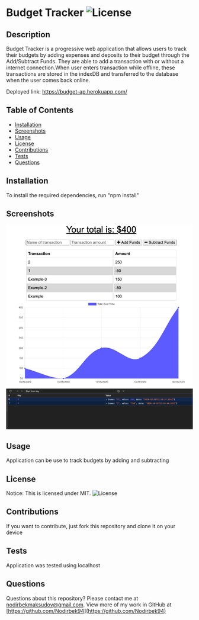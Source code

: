 # Budget Tracker ![License](https://img.shields.io/static/v1?label=MIT&message=license&color=red)

## Description
Budget Tracker is a progressive web application that allows users to track their budgets by adding expenses and deposits to their budget through the Add/Subtract Funds. They are able to add a transaction with or without a internet connection.When user enters transaction while offline, these transactions are stored in the indexDB and transferred to the database when the user comes back online.

Deployed link: https://budget-ap.herokuapp.com/


## Table of Contents
* [Installation](#installation)
* [Screenshots](#screenshots)
* [Usage](#usage)
* [License](#license)
* [Contributions](#contributions)
* [Tests](#tests)
* [Questions](#questions)

## Installation
To install the required dependencies, run "npm install"


## Screenshots
<img src="./public/img/Screen Shot 2020-10-26 at 6.21.37 PM.png">
<img src="./public/img/Screen Shot 2020-10-26 at 6.17.11 PM.png">


## Usage
Application can be use to track budgets by adding and subtracting


## License
Notice: This is licensed under MIT.
![License](https://img.shields.io/static/v1?label=MIT&message=license&color=red)


## Contributions
If you want to contribute, just fork this repository and clone it on your device


## Tests
Application was tested using localhost


## Questions
Questions about this repository? Please contact me at [nodirbekmaksudov@gmail.com](mailto:nodirbekmaksudov@gmail.com). View more of my work in GitHub at [https://github.com/Nodirbek94](https://github.com/Nodirbek94) 

